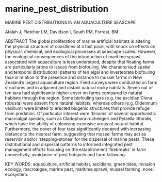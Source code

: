 # marine_pest_distribution

MARINE PEST DISTRIBUTIONS IN AN AQUACULTURE SEASCAPE

Atalah J, Fletcher LM, Davidson I, South PM, Forrest, BM

ABSTRACT
The global proliferation of marine artificial habitats is altering the physical structure of coastlines at a fast pace, with knock on effects on physical, chemical, and ecological processes at seascape scales. However, the ecological consequences of the introduction of maritime sprawl associated with aquaculture is less understood, despite that floating farms are particularly prone to issues from biofouling. We characterised spatial and temporal distributional patterns of ten algal and invertebrate biofouling taxa in relation to the presence and distance to mussel farms in New Zealand’s largest aquaculture region. Field surveys were conducted on farm structures and in adjacent and distant natural rocky habitats. Seven out of ten taxa had significantly higher cover on farms compared to natural habitats through the region. Some biofouling taxa (e.g. the ascidian Ciona robusta) were absent from natural habitats, whereas others (e.g. Didemnum vexillum) were limited to erected biogenic structures that provide refuge from predation. Of particular interest were ‘blooms’ of several opportunistic macroalgal species, such as Cladophora ruchengeri and Pylaella littoralis, which have the ability of colonising extensive areas of natural habitat. Furthermore, the cover of four taxa significantly decayed with increasing distance to the nearest farm, suggesting that mussel farms may act as reservoir and/or ‘stepping-stones’ for the dispersal of marine pests. These distributional and dispersal patterns to informed integrated pest management efforts focusing on the establishment ‘firebreaks’ in farm connectivity, avoidance of pest hotspots and farm fallowing.

KEY WORDS: aquaculture, artificial habitat, ascidians, green tides, invasion ecology, macroalgae, marine pest, maritime sprawl, mussel farming, novel ecosystem. 
